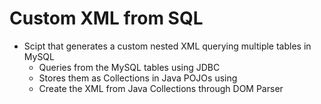 # Custom XML from SQL
* Scipt that generates a custom nested XML querying multiple tables in MySQL
  * Queries from the MySQL tables using JDBC
  * Stores them as Collections in Java POJOs using
  * Create the XML from Java Collections through DOM Parser
